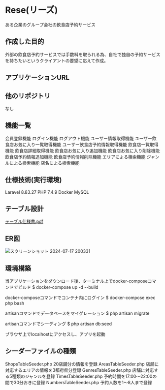 # Rese(リーズ)
ある企業のグループ会社の飲食店予約サービス

## 作成した目的
外部の飲食店予約サービスでは手数料を取られる為、自社で独自の予約サービスを持ちたいというクライアントの要望に応えて作成。

## アプリケーションURL

## 他のリポジトリ
なし

## 機能一覧
会員登録機能
ログイン機能
ログアウト機能
ユーザー情報取得機能
ユーザー飲食店お気に入り一覧取得機能
ユーザー飲食店予約情報取得機能
飲食店一覧取得機能
飲食店詳細取得機能
飲食店お気に入り追加機能
飲食店お気に入り削除機能
飲食店予約情報追加機能
飲食店予約情報削除機能
エリアによる検索機能
ジャンルによる検索機能
店名による検索機能

## 仕様技術(実行環境)
Laravel 8.83.27
PHP 7.4.9
Docker
MySQL

## テーブル設計
[テーブル仕様書.pdf](https://github.com/user-attachments/files/16266818/default.pdf)

## ER図
![スクリーンショット 2024-07-17 200331](https://github.com/user-attachments/assets/5e2c090c-bb55-431c-aef9-bbdc7f4a3d8c)

## 環境構築
当アプリケーションをダウンロード後、ターミナル上でdocker-composeコマンドでビルド
$ docker-compose up -d --build

docker-composeコマンドでコンテナ内にログイン
$ docker-compose exec php bash

artisanコマンドでデータベースをマイグレーション
$ php artisan migrate

artisanコマンドでシーディング
$ php artisan db:seed

ブラウザ上でlocalhostにアクセスし、アプリを起動

## シーダーファイルの種類
ShopsTableSeeder.php
20店舗分の情報を登録
AreasTableSeeder.php
店舗に対応するエリアの情報を3都府県分登録
GenresTableSeeder.php
店舗に対応する5種類のジャンルを登録
TimesTableSeeder.php
予約時間を17:00～22:00の間で30分おきに登録
NumbersTableSeeder.php
予約人数を1～8人まで登録
